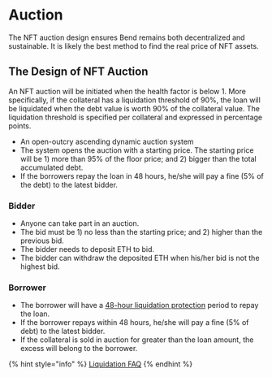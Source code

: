 # Auction

The NFT auction design ensures Bend remains both decentralized and sustainable. It is likely the best method to find the real price of NFT assets.

## The Design of NFT Auction

An NFT auction will be initiated when the health factor is below 1. More specifically, if the collateral has a liquidation threshold of 90%, the loan will be liquidated when the debt value is worth 90% of the collateral value. The liquidation threshold is specified per collateral and expressed in percentage points.

* An open-outcry ascending dynamic auction system
* The system opens the auction with a starting price. The starting price will be 1) more than 95% of the floor price; and 2) bigger than the total accumulated debt.
* If the borrowers repay the loan in 48 hours, he/she will pay a fine (5% of the debt) to the latest bidder.

### Bidder

* Anyone can take part in an auction.
* The bid must be 1) no less than the starting price; and 2) higher than the previous bid.
* The bidder needs to deposit ETH to bid.
* The bidder can withdraw the deposited ETH when his/her bid is not the highest bid.

### Borrower

* The borrower will have a [48-hour liquidation protection](../highlights/48h-liquidation-protection.md) period to repay the loan.
* If the borrower repays within 48 hours, he/she will pay a fine (5% of debt) to the latest bidder.
* If the collateral is sold in auction for greater than the loan amount, the excess will belong to the borrower.

{% hint style="info" %}
[Liquidation FAQ](../faq/liquidation.md)
{% endhint %}
